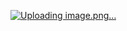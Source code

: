 [![Uploading image.png…]()
](https://img.alicdn.com/imgextra/i1/1856665554/O1CN01inALQd1qtmhSrq0qI_!!1856665554.jpg)
